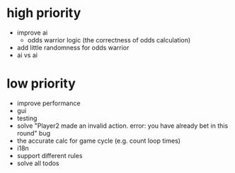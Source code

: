 # high priority
- improve ai
    - odds warrior logic (the correctness of odds calculation)
- add little randomness for odds warrior
- ai vs ai


# low priority
- improve performance
- gui
- testing
- solve "Player2 made an invalid action. error: you have already bet in this round" bug
- the accurate calc for game cycle (e.g. count loop times)
- i18n
- support different rules
- solve all todos  
